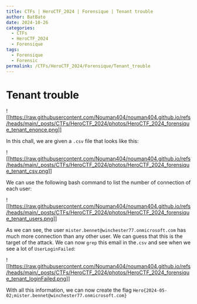 ```yaml
---
title: CTFs | HeroCTF_2024 | Forensique | Tenant trouble
author: BatBato
date: 2024-10-26
categories:
  - CTFs
  - HeroCTF_2024
  - Forensique
tags:
  - Forensique
  - Forensic
permalink: /CTFs/HeroCTF_2024/Forensique/Tenant_trouble
---
```

# Tenant trouble

![[https://raw.githubusercontent.com/Nouman404/nouman404.github.io/refs/heads/main/_posts/CTFs/HeroCTF_2024/photos/HeroCTF_2024_forensique_tenant_enonce.png]]

In this chall, we are given a `.csv` file that looks like this:

![[https://raw.githubusercontent.com/Nouman404/nouman404.github.io/refs/heads/main/_posts/CTFs/HeroCTF_2024/photos/HeroCTF_2024_forensique_tenant_csv.png]]

We can use the following bash command to list the number of connection of each user:

![[https://raw.githubusercontent.com/Nouman404/nouman404.github.io/refs/heads/main/_posts/CTFs/HeroCTF_2024/photos/HeroCTF_2024_forensique_tenant_users.png]]

As we can see, the user `mister.bennet@winchester77.onmicrosoft.com` has much more connection than any other user. We can guess that this is the target of the attack. We can now `grep` this email in the`.csv` and see when we see a lot of `UserLoginFailed`:

![[https://raw.githubusercontent.com/Nouman404/nouman404.github.io/refs/heads/main/_posts/CTFs/HeroCTF_2024/photos/HeroCTF_2024_forensique_tenant_loginFailed.png]]

With all this information, we can now create the flag `Hero{2024-05-02;mister.bennet@winchester77.onmicrosoft.com}`
